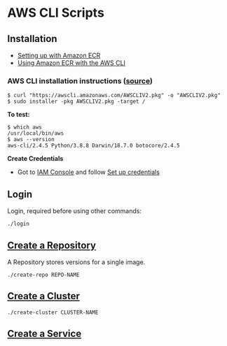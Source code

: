 # AWS CLI Scripts

## Installation
* [Setting up with Amazon ECR](https://docs.aws.amazon.com/AmazonECR/latest/userguide/get-set-up-for-amazon-ecr.html)
* [Using Amazon ECR with the AWS CLI](https://docs.aws.amazon.com/AmazonECR/latest/userguide/getting-started-cli.html)


### AWS CLI installation instructions ([source](https://docs.aws.amazon.com/cli/latest/userguide/getting-started-install.html))

```
$ curl "https://awscli.amazonaws.com/AWSCLIV2.pkg" -o "AWSCLIV2.pkg"
$ sudo installer -pkg AWSCLIV2.pkg -target /
```

**To test:**

```
$ which aws
/usr/local/bin/aws
$ aws --version
aws-cli/2.4.5 Python/3.8.8 Darwin/18.7.0 botocore/2.4.5
```

**Create Credentials**
* Got to [IAM Console](https://us-east-1.console.aws.amazon.com/iamv2/home#/home) and follow [Set up credentials](https://docs.aws.amazon.com/cli/latest/userguide/cli-configure-quickstart.html)


## Login
Login, required before using other commands:
```
./login
```

## [Create a Repository](https://awscli.amazonaws.com/v2/documentation/api/latest/reference/ecr/create-repository.html)
A Repository stores versions for a single image.

```
./create-repo REPO-NAME
```

## [Create a Cluster](https://awscli.amazonaws.com/v2/documentation/api/latest/reference/ecs/create-cluster.html)

```
./create-cluster CLUSTER-NAME
```

## [Create a Service]()
